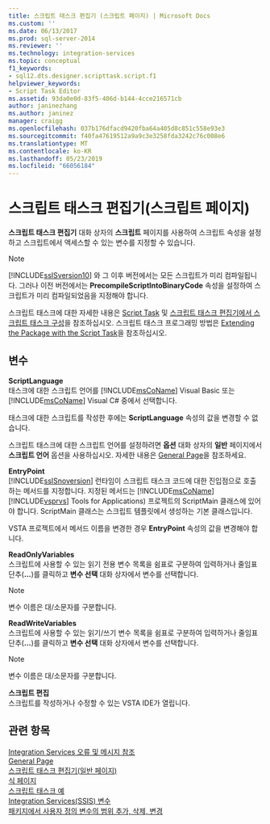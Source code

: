 ```yaml
---
title: 스크립트 태스크 편집기 (스크립트 페이지) | Microsoft Docs
ms.custom: ''
ms.date: 06/13/2017
ms.prod: sql-server-2014
ms.reviewer: ''
ms.technology: integration-services
ms.topic: conceptual
f1_keywords:
- sql12.dts.designer.scripttask.script.f1
helpviewer_keywords:
- Script Task Editor
ms.assetid: 93da0e0d-83f5-406d-b144-4cce216571cb
author: janinezhang
ms.author: janinez
manager: craigg
ms.openlocfilehash: 037b176dfacd9420fba64a405d8c851c558e93e3
ms.sourcegitcommit: f40fa47619512a9a9c3e3258fda3242c76c008e6
ms.translationtype: MT
ms.contentlocale: ko-KR
ms.lasthandoff: 05/23/2019
ms.locfileid: "66056184"
---
```

# <a name="script-task-editor-script-page"></a>스크립트 태스크 편집기(스크립트 페이지)
  **스크립트 태스크 편집기** 대화 상자의 **스크립트** 페이지를 사용하여 스크립트 속성을 설정하고 스크립트에서 액세스할 수 있는 변수를 지정할 수 있습니다.  
  
> [!NOTE]  
>  [!INCLUDE[ssISversion10](../includes/ssisversion10-md.md)] 와 그 이후 버전에서는 모든 스크립트가 미리 컴파일됩니다. 그러나 이전 버전에서는 **PrecompileScriptIntoBinaryCode** 속성을 설정하여 스크립트가 미리 컴파일되었음을 지정해야 합니다.  
  
 스크립트 태스크에 대한 자세한 내용은 [Script Task](control-flow/script-task.md) 및 [스크립트 태스크 편집기에서 스크립트 태스크 구성](extending-packages-scripting/task/configuring-the-script-task-in-the-script-task-editor.md)을 참조하십시오. 스크립트 태스크 프로그래밍 방법은 [Extending the Package with the Script Task](extending-packages-scripting/task/extending-the-package-with-the-script-task.md)을 참조하십시오.  
  
## <a name="options"></a>변수  
 **ScriptLanguage**  
 태스크에 대한 스크립트 언어를 [!INCLUDE[msCoName](../includes/msconame-md.md)] Visual Basic 또는 [!INCLUDE[msCoName](../includes/msconame-md.md)] Visual C# 중에서 선택합니다.  
  
 태스크에 대한 스크립트를 작성한 후에는 **ScriptLanguage** 속성의 값을 변경할 수 없습니다.  
  
 스크립트 태스크에 대한 스크립트 언어를 설정하려면 **옵션** 대화 상자의 **일반** 페이지에서 **스크립트 언어** 옵션을 사용하십시오. 자세한 내용은 [General Page](general-page-of-integration-services-designers-options.md)을 참조하세요.  
  
 **EntryPoint**  
 [!INCLUDE[ssISnoversion](../includes/ssisnoversion-md.md)] 런타임이 스크립트 태스크 코드에 대한 진입점으로 호출하는 메서드를 지정합니다. 지정된 메서드는 [!INCLUDE[msCoName](../includes/msconame-md.md)] [!INCLUDE[vsprvs](../includes/vsprvs-md.md)] Tools for Applications) 프로젝트의 ScriptMain 클래스에 있어야 합니다. ScriptMain 클래스는 스크립트 템플릿에서 생성하는 기본 클래스입니다.  
  
 VSTA 프로젝트에서 메서드 이름을 변경한 경우 **EntryPoint** 속성의 값을 변경해야 합니다.  
  
 **ReadOnlyVariables**  
 스크립트에 사용할 수 있는 읽기 전용 변수 목록을 쉼표로 구분하여 입력하거나 줄임표 단추(**...**)를 클릭하고 **변수 선택** 대화 상자에서 변수를 선택합니다.  
  
> [!NOTE]  
>  변수 이름은 대/소문자를 구분합니다.  
  
 **ReadWriteVariables**  
 스크립트에 사용할 수 있는 읽기/쓰기 변수 목록을 쉼표로 구분하여 입력하거나 줄임표 단추(**...**)를 클릭하고 **변수 선택** 대화 상자에서 변수를 선택합니다.  
  
> [!NOTE]  
>  변수 이름은 대/소문자를 구분합니다.  
  
 **스크립트 편집**  
 스크립트를 작성하거나 수정할 수 있는 VSTA IDE가 열립니다.  
  
## <a name="see-also"></a>관련 항목  
 [Integration Services 오류 및 메시지 참조](../../2014/integration-services/integration-services-error-and-message-reference.md)   
 [General Page](general-page-of-integration-services-designers-options.md)   
 [스크립트 태스크 편집기&#40;일반 페이지&#41;](../../2014/integration-services/script-task-editor-general-page.md)   
 [식 페이지](expressions/expressions-page.md)   
 [스크립트 태스크 예](extending-packages-scripting-task-examples/script-task-examples.md)   
 [Integration Services&#40;SSIS&#41; 변수](integration-services-ssis-variables.md)   
 [패키지에서 사용자 정의 변수의 범위 추가, 삭제, 변경](../../2014/integration-services/add-delete-change-scope-of-user-defined-variable-in-a-package.md)  
  
  
